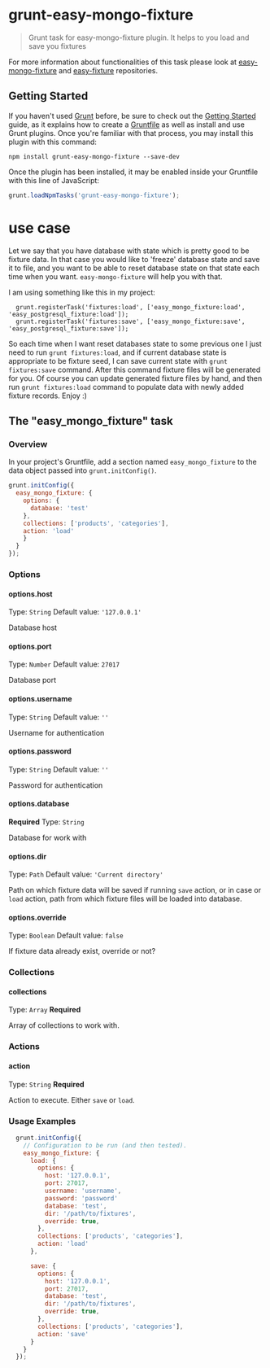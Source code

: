 # grunt-easy-mongo-fixture

> Grunt task for easy-mongo-fixture plugin. It helps to you load and save you fixtures

For more information about functionalities of this task please look at [easy-mongo-fixture](https://github.com/ivpusic/easy-mongo-fixture) and [easy-fixture](https://github.com/ivpusic/easy-fixture) repositories.

## Getting Started

If you haven't used [Grunt](http://gruntjs.com/) before, be sure to check out the [Getting Started](http://gruntjs.com/getting-started) guide, as it explains how to create a [Gruntfile](http://gruntjs.com/sample-gruntfile) as well as install and use Grunt plugins. Once you're familiar with that process, you may install this plugin with this command:

```shell
npm install grunt-easy-mongo-fixture --save-dev
```

Once the plugin has been installed, it may be enabled inside your Gruntfile with this line of JavaScript:

```js
grunt.loadNpmTasks('grunt-easy-mongo-fixture');
```

# use case

Let we say that you have database with state which is pretty good to be fixture data. In that case you would like to 'freeze' database state and save it to file, and you want to be able to reset database state on that state each time when you want. `easy-mongo-fixture` will help you with that. 

I am using something like this in my project:
```
  grunt.registerTask('fixtures:load', ['easy_mongo_fixture:load', 'easy_postgresql_fixture:load']);
  grunt.registerTask('fixtures:save', ['easy_mongo_fixture:save', 'easy_postgresql_fixture:save']);
```

So each time when I want reset databases state to some previous one I just need to run `grunt fixtures:load`, and if current database state is appropriate to be fixture seed, I can save current state with ``grunt fixtures:save`` command. After this command fixture files will be generated for you. Of course you can update generated fixture files by hand, and then run `grunt fixtures:load` command to populate data with newly added fixture records. Enjoy :)

## The "easy_mongo_fixture" task

### Overview
In your project's Gruntfile, add a section named `easy_mongo_fixture` to the data object passed into `grunt.initConfig()`.

```js
grunt.initConfig({
  easy_mongo_fixture: {
    options: {
      database: 'test'
    },
    collections: ['products', 'categories'],
    action: 'load'
    }
  }
});
```

### Options

#### options.host
Type: `String`
Default value: `'127.0.0.1'`

Database host

#### options.port
Type: `Number`
Default value: `27017`

Database port

#### options.username
Type: `String`
Default value: `''`

Username for authentication

#### options.password
Type: `String`
Default value: `''`

Password for authentication

#### options.database
**Required**
Type: `String`

Database for work with

#### options.dir
Type: `Path`
Default value: `'Current directory'`

Path on which fixture data will be saved if running `save` action,
or in case or `load` action, path from which fixture files will be loaded into database.

#### options.override
Type: `Boolean`
Default value: `false`

If fixture data already exist, override or not?

### Collections

#### collections
Type: `Array`
**Required**

Array of collections to work with.

### Actions

#### action
Type: `String`
**Required**

Action to execute. Either `save` or `load`.

### Usage Examples


```js
  grunt.initConfig({
    // Configuration to be run (and then tested).
    easy_mongo_fixture: {
      load: {
        options: {
          host: '127.0.0.1',
          port: 27017,
          username: 'username',
          password: 'password'
          database: 'test',
          dir: '/path/to/fixtures',
          override: true,
        },
        collections: ['products', 'categories'],
        action: 'load'
      },

      save: {
        options: {
          host: '127.0.0.1',
          port: 27017,
          database: 'test',
          dir: '/path/to/fixtures',
          override: true,
        },
        collections: ['products', 'categories'],
        action: 'save'
      }
    }
  });
```
